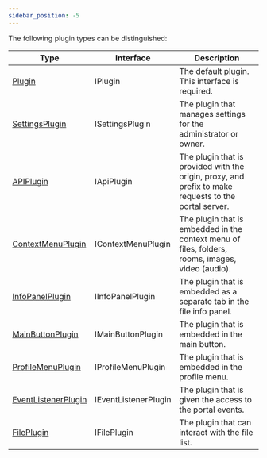```yaml
---
sidebar_position: -5
---
```


The following plugin types can be distinguished:

| Type                                                | Interface            | Description                                                                                           |
| --------------------------------------------------- | -------------------- | ----------------------------------------------------------------------------------------------------- |
| [Plugin](plugin.md)                           | IPlugin              | The default plugin. This interface is required.                                                       |
| [SettingsPlugin](settingsplugin.md)           | ISettingsPlugin      | The plugin that manages settings for the administrator or owner.                                      |
| [APIPlugin](apiplugin.md)                     | IApiPlugin           | The plugin that is provided with the origin, proxy, and prefix to make requests to the portal server. |
| [ContextMenuPlugin](contextmenuplugin.md)     | IContextMenuPlugin   | The plugin that is embedded in the context menu of files, folders, rooms, images, video (audio).      |
| [InfoPanelPlugin](infopanelplugin.md)         | IInfoPanelPlugin     | The plugin that is embedded as a separate tab in the file info panel.                                 |
| [MainButtonPlugin](mainbuttonplugin.md)       | IMainButtonPlugin    | The plugin that is embedded in the main button.                                                       |
| [ProfileMenuPlugin](profilemenuplugin.md)     | IProfileMenuPlugin   | The plugin that is embedded in the profile menu.                                                      |
| [EventListenerPlugin](eventlistenerplugin.md) | IEventListenerPlugin | The plugin that is given the access to the portal events.                                             |
| [FilePlugin](fileplugin.md)                   | IFilePlugin          | The plugin that can interact with the file list.                                                      |
